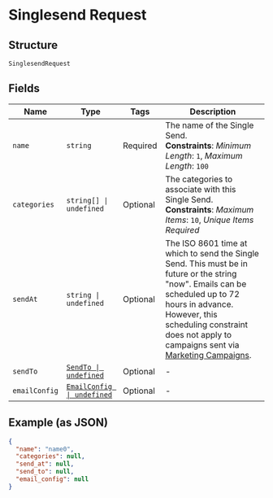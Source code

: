 
# Singlesend Request

## Structure

`SinglesendRequest`

## Fields

| Name | Type | Tags | Description |
|  --- | --- | --- | --- |
| `name` | `string` | Required | The name of the Single Send.<br>**Constraints**: *Minimum Length*: `1`, *Maximum Length*: `100` |
| `categories` | `string[] \| undefined` | Optional | The categories to associate with this Single Send.<br>**Constraints**: *Maximum Items*: `10`, *Unique Items Required* |
| `sendAt` | `string \| undefined` | Optional | The ISO 8601 time at which to send the Single Send. This must be in future or the string "now". Emails can be scheduled up to 72 hours in advance. However, this scheduling constraint does not apply to campaigns sent via [Marketing Campaigns](https://docs.sendgrid.com/ui/sending-email/how-to-send-email-with-marketing-campaigns/). |
| `sendTo` | [`SendTo \| undefined`](../../doc/models/send-to.md) | Optional | - |
| `emailConfig` | [`EmailConfig \| undefined`](../../doc/models/email-config.md) | Optional | - |

## Example (as JSON)

```json
{
  "name": "name0",
  "categories": null,
  "send_at": null,
  "send_to": null,
  "email_config": null
}
```


